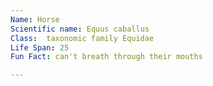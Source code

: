 ```yaml
---
Name: Horse
Scientific name: Equus caballus
Class:  taxonomic family Equidae
Life Span: 25  
Fun Fact: can't breath through their mouths  

---
```

